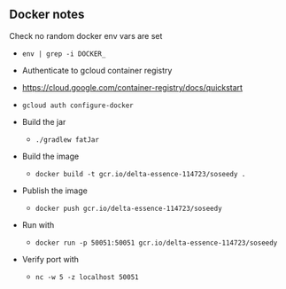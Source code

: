 ## Docker notes

Check no random docker env vars are set
- `env | grep -i DOCKER_`

- Authenticate to gcloud container registry
 - https://cloud.google.com/container-registry/docs/quickstart
 - `gcloud auth configure-docker`
- Build the jar
  - `./gradlew fatJar`
- Build the image
  - `docker build -t gcr.io/delta-essence-114723/soseedy .`
- Publish the image
  - `docker push gcr.io/delta-essence-114723/soseedy`
- Run with
  - `docker run -p 50051:50051 gcr.io/delta-essence-114723/soseedy`
- Verify port with
  - `nc -w 5 -z localhost 50051`
